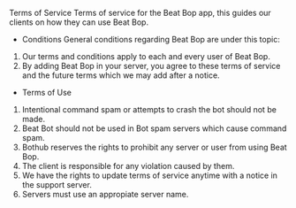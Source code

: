 Terms of Service
Terms of service for the Beat Bop app, this guides our clients on how they can use Beat Bop.

- Conditions
General conditions regarding Beat Bop are under this topic:

1. Our terms and conditions apply to each and every user of Beat Bop.
2. By adding Beat Bop in your server, you agree to these terms of service and the future terms which we may add after a notice.
   
- Terms of Use

1. Intentional command spam or attempts to crash the bot should not be made.
2. Beat Bot should not be used in Bot spam servers which cause command spam.
3. Bothub reserves the rights to prohibit any server or user from using Beat Bop.
4. The client is responsible for any violation caused by them.
5. We have the rights to update terms of service anytime with a notice in the support server.
6. Servers must use an appropiate server name.
